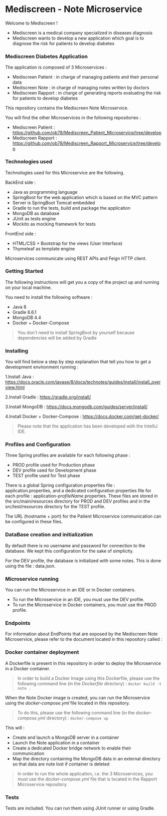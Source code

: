 # Mediscreen - Note Microservice
Welcome to Mediscreen !

- Mediscreen is a medical company specialized in diseases diagnosis
- Mediscreen wants to develop a new application which goal is to diagnose the risk for patients to develop diabetes

### Mediscreen Diabetes Application

The application is composed of 3 Microservices :
- Mediscreen Patient : in charge of managing patients and their personal data
- Mediscreen Note : in charge of managing notes written by doctors
- Mediscreen Rapport : in charge of generating reports evaluating the risk for patients to develop diabetes

This repository contains the Mediscreen Note Microservice.

You will find the other Microservices in the following repositories :
- Mediscreen Patient : <https://github.com/ob78/Mediscreen_Patient_Microservice/tree/develop>
- Mediscreen Rapport : <https://github.com/ob78/Mediscreen_Rapport_Microservice/tree/develop>

### Technologies used

Technologies used for this Microservice are the following.

BackEnd side :
- Java as programming language
- SpringBoot for the web application which is based on the MVC pattern
- Server is SpringBoot Tomcat embedded
- Gradle to run the tests, build and package the application
- MongoDB as database
- JUnit as tests engine
- Mockito as mocking framework for tests

FrontEnd side :
- HTML/CSS + Bootstrap for the views (User Interface)
- Thymeleaf as template engine

Microservices communicate using REST APIs and Feign HTTP client.

### Getting Started

The following instructions will get you a copy of the project up and running on your local machine.

You need to install the following software :

- Java 8
- Gradle 6.6.1
- MongoDB 4.4
- Docker + Docker-Compose
>You don't need to install SpringBoot by yourself because dependencies will be added by Gradle

### Installing

You will find below a step by step explanation that tell you how to get a development environment running :

1.Install Java :
<https://docs.oracle.com/javase/8/docs/technotes/guides/install/install_overview.html>

2.Install Gradle :
<https://gradle.org/install/>

3.Install MongoDB :
<https://docs.mongodb.com/guides/server/install/>

4.Install Docker + Docker-Compose :
<https://docs.docker.com/get-docker/>

>Please note that the application has been developed with the IntelliJ IDE.

### Profiles and Configuration

Three Spring profiles are available for each following phase :

- PROD profile used for Production phase
- DEV profile used for Development phase
- TEST profile used for Test phase

There is a global Spring configuration properties file : application.properties, and a dedicated configuration properties file for each profile : application-*profileName*.properties. 
These files are stored in the src/main/resources directory for PROD and DEV profiles and in the src/test/resources directory for the TEST profile.

The URL (hostname + port) for the Patient Microservice communication can be configured in these files.

### DataBase creation and initialization

By default there is no username and password for connection to the database.
We kept this configuration for the sake of simplicity.

For the DEV profile, the database is initialized with some notes. This is done using the file : data.json.

### Microservice running

You can run the Microservice in an IDE or in Docker containers.
- To run the Microservice in an IDE, you must use the DEV profile.  
- To run the Microservice in Docker containers, you must use the PROD profile.  

### Endpoints

For information about EndPoints that are exposed by the Mediscreen Note Microservice, please refer to the document located in this repository called : 

### Docker container deployment

A Dockerfile is present in this repository in order to deploy the Microservice in a Docker container.
>In order to build a Docker Image using this Dockerfile, please use the following command line (in the *Dockerfile* directory) :
`docker build -t note .`

When the Note Docker image is created, you can run the Microservice using the *docker-compose.yml* file located in this repository.
>To do this, please use the following command line (in the *docker-compose.yml* directory) :
`docker-compose up`
 
This will :
- Create and launch a MongoDB server in a container
- Launch the Note application in a container
- Create a dedicated Docker bridge network to enable their communication 
- Map the directory containing the MongoDB data in an external directory so that data are note lost if container is deleted

>In order to run the whole application, i.e. the 3 Microservices, you must use the *docker-compose.yml* file that is located in the Rapport Microservice repository. 
 
### Tests

Tests are included. You can run them using JUnit runner or using Gradle.
